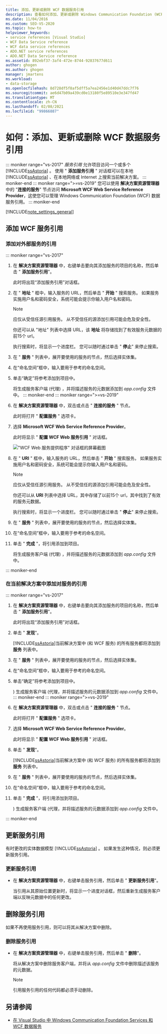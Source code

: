 ```yaml
---
title: 添加、更新或删除 WCF 数据服务引用
description: 查看如何添加、更新或删除 Windows Communication Foundation (WCF) 数据服务引用。
ms.date: 11/04/2016
ms.custom: SEO-VS-2020
ms.topic: how-to
helpviewer_keywords:
- service references [Visual Studio]
- WCF Data Service reference
- WCF data service references
- ADO.NET service references
- ADO.NET Data Service reference
ms.assetid: 892ebf37-3af4-472e-8744-92837677d611
author: ghogen
ms.author: ghogen
manager: jmartens
ms.workload:
- data-storage
ms.openlocfilehash: 8d728df5f8af5dff5a7ea2456e1d40d47ddc7f76
ms.sourcegitcommit: ae6d47b09a439cd0e13180f5e89510e3e347fd47
ms.translationtype: MT
ms.contentlocale: zh-CN
ms.lasthandoff: 02/08/2021
ms.locfileid: "99866887"
---
```

# <a name="how-to-add-update-or-remove-a-wcf-data-service-reference"></a>如何：添加、更新或删除 WCF 数据服务引用

::: moniker range="vs-2017"
*服务引用* 允许项目访问一个或多个 [!INCLUDE[ssAstoria](../data-tools/includes/ssastoria_md.md)] 。 使用 " **添加服务引用** " 对话框可以在本地 [!INCLUDE[ssAstoria](../data-tools/includes/ssastoria_md.md)] 、在本地网络或 Internet 上搜索当前解决方案。
::: moniker-end
::: moniker range=">=vs-2019"
您可以使用 **解决方案资源管理器** 中的 "**连接的服务**" 节点访问 **Microsoft WCF Web Service Reference Provider**，这使您可以管理 Windows Communication Foundation (WCF) 数据服务引用。
::: moniker-end

[!INCLUDE[note_settings_general](../data-tools/includes/note_settings_general_md.md)]

## <a name="add-a-wcf-service-reference"></a>添加 WCF 服务引用

### <a name="to-add-a-reference-to-an-external-service"></a>添加对外部服务的引用

::: moniker range="vs-2017"

1. 在 **解决方案资源管理器** 中，右键单击要向其添加服务的项目的名称，然后单击 " **添加服务引用**"。

   此时将出现“添加服务引用”对话框。

1. 在 " **地址** " 框中，输入服务的 URL，然后单击 " **开始** " 搜索服务。 如果服务实施用户名和密码安全，系统可能会提示你输入用户名和密码。

    > [!NOTE]
    > 应仅从受信任源引用服务。 从不受信任的源添加引用可能会危及安全性。

     你还可以从 "地址" 列表中选择 URL，该 **地址** 将存储找到了有效服务元数据的前15个 url。

     执行搜索时，将显示一个进度栏。 您可以随时通过单击 " **停止**" 来停止搜索。

1. 在 " **服务** " 列表中，展开要使用的服务的节点，然后选择实体集。

1. 在“命名空间”框中，输入要用于参考的命名空间。

1. 单击“确定”将参考添加到项目中。

     将生成服务客户端 (代理) ，并将描述服务的元数据添加到 *app.config* 文件中。
::: moniker-end
::: moniker range=">=vs-2019"
1. 在 **解决方案资源管理器** 中，双击或点击 " **连接的服务** " 节点。

   此时将打开 " **配置服务** " 选项卡。

1. 选择 **Microsoft WCF Web Service Reference Provider**。

   此时将显示 " **配置 WCF Web 服务引用** " 对话框。

   !["WCF Web 服务提供程序" 对话框的屏幕截图](media/vs-2019/configure-wcf-web-service-reference-dialog.png)


1. 在 " **URI** " 框中，输入服务的 URL，然后单击 " **开始** " 搜索服务。 如果服务实施用户名和密码安全，系统可能会提示你输入用户名和密码。

    > [!NOTE]
    > 应仅从受信任源引用服务。 从不受信任的源添加引用可能会危及安全性。

     你还可以从 **URI** 列表中选择 URL，其中存储了以前15个 url，其中找到了有效的服务元数据。

     执行搜索时，将显示一个进度栏。 您可以随时通过单击 " **停止**" 来停止搜索。

1. 在 " **服务** " 列表中，展开要使用的服务的节点，然后选择实体集。

1. 在“命名空间”框中，输入要用于参考的命名空间。

1. 单击 " **完成** "，将引用添加到项目。

     将生成服务客户端 (代理) ，并将描述服务的元数据添加到 *app.config* 文件中。

::: moniker-end

### <a name="to-add-a-reference-to-a-service-in-the-current-solution"></a>在当前解决方案中添加对服务的引用

::: moniker range="vs-2017"

1. 在 **解决方案资源管理器** 中，右键单击要向其添加服务的项目的名称，然后单击 " **添加服务引用**"。

    此时将出现“添加服务引用”对话框。

1. 单击 " **发现**"。

    [!INCLUDE[ssAstoria](../data-tools/includes/ssastoria_md.md)]当前解决方案中 (和 WCF 服务) 的所有服务都将添加到 **服务** 列表中。

1. 在 " **服务** " 列表中，展开要使用的服务的节点，然后选择实体集。

1. 在“命名空间”框中，输入要用于参考的命名空间。

1. 单击“确定”将参考添加到项目中。

    ) 生成服务客户端 (代理，并将描述服务的元数据添加到 *app.config* 文件中。
::: moniker-end
::: moniker range=">=vs-2019"
1. 在 **解决方案资源管理器** 中，双击或点击 " **连接的服务** " 节点。 

   此时将打开 " **配置服务** " 选项卡。

1. 选择 **Microsoft WCF Web Service Reference Provider**。

   此时将显示 " **配置 WCF Web 服务引用** " 对话框。

1. 单击 " **发现**"。

    [!INCLUDE[ssAstoria](../data-tools/includes/ssastoria_md.md)]当前解决方案中 (和 WCF 服务) 的所有服务都将添加到 **服务** 列表中。

1. 在 " **服务** " 列表中，展开要使用的服务的节点，然后选择实体集。

1. 在“命名空间”框中，输入要用于参考的命名空间。

1. 单击 " **完成** "，将引用添加到项目。

    ) 生成服务客户端 (代理，并将描述服务的元数据添加到 *app.config* 文件中。

::: moniker-end

## <a name="update-a-service-reference"></a>更新服务引用

有时更改的实体数据模型 [!INCLUDE[ssAstoria](../data-tools/includes/ssastoria_md.md)] 。 如果发生这种情况，则必须更新服务引用。

### <a name="to-update-a-service-reference"></a>更新服务引用

- 在 **解决方案资源管理器** 中，右键单击服务引用，然后单击 " **更新服务引用**"。

     当引用从其原始位置更新时，将显示一个进度对话框，然后重新生成服务客户端以反映元数据中的任何更改。

## <a name="remove-a-service-reference"></a>删除服务引用

如果不再使用服务引用，则可以将其从解决方案中删除。

### <a name="to-remove-a-service-reference"></a>删除服务引用

- 在 **解决方案资源管理器** 中，右键单击服务引用，然后单击 " **删除**"。

     将从解决方案中删除服务客户端，并将从 *app.config* 文件中删除描述该服务的元数据。

    > [!NOTE]
    > 引用服务引用的任何代码都必须手动删除。

## <a name="see-also"></a>另请参阅

- [在 Visual Studio 中 Windows Communication Foundation Services 和 WCF 数据服务](../data-tools/windows-communication-foundation-services-and-wcf-data-services-in-visual-studio.md)
